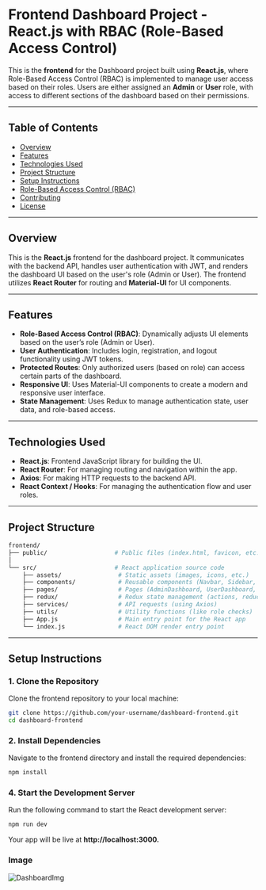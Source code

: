 # Frontend Dashboard Project - React.js with RBAC (Role-Based Access Control)

This is the **frontend** for the Dashboard project built using **React.js**, where Role-Based Access Control (RBAC) is implemented to manage user access based on their roles. Users are either assigned an **Admin** or **User** role, with access to different sections of the dashboard based on their permissions.

---

## Table of Contents

- [Overview](#overview)
- [Features](#features)
- [Technologies Used](#technologies-used)
- [Project Structure](#project-structure)
- [Setup Instructions](#setup-instructions)
- [Role-Based Access Control (RBAC)](#role-based-access-control-rbac)
- [Contributing](#contributing)
- [License](#license)

---

## Overview

This is the **React.js** frontend for the dashboard project. It communicates with the backend API, handles user authentication with JWT, and renders the dashboard UI based on the user's role (Admin or User). The frontend utilizes **React Router** for routing and **Material-UI** for UI components.

---

## Features

- **Role-Based Access Control (RBAC)**: Dynamically adjusts UI elements based on the user’s role (Admin or User).
- **User Authentication**: Includes login, registration, and logout functionality using JWT tokens.
- **Protected Routes**: Only authorized users (based on role) can access certain parts of the dashboard.
- **Responsive UI**: Uses Material-UI components to create a modern and responsive user interface.
- **State Management**: Uses Redux to manage authentication state, user data, and role-based access.

---

## Technologies Used

- **React.js**: Frontend JavaScript library for building the UI.
- **React Router**: For managing routing and navigation within the app.
- **Axios**: For making HTTP requests to the backend API.
- **React Context / Hooks**: For managing the authentication flow and user roles.

---

## Project Structure

```bash
frontend/
├── public/                   # Public files (index.html, favicon, etc.)
│
└── src/                      # React application source code
    ├── assets/                # Static assets (images, icons, etc.)
    ├── components/            # Reusable components (Navbar, Sidebar, etc.)
    ├── pages/                 # Pages (AdminDashboard, UserDashboard, Login, etc.)
    ├── redux/                 # Redux state management (actions, reducers)
    ├── services/              # API requests (using Axios)
    ├── utils/                 # Utility functions (like role checks)
    ├── App.js                 # Main entry point for the React app
    └── index.js               # React DOM render entry point

```
---

## Setup Instructions

### 1. Clone the Repository

Clone the frontend repository to your local machine:

```bash
git clone https://github.com/your-username/dashboard-frontend.git
cd dashboard-frontend

```
### 2. Install Dependencies
Navigate to the frontend directory and install the required dependencies:
```bash
npm install
```
### 4. Start the Development Server
Run the following command to start the React development server:
```bash
npm run dev
```
Your app will be live at **http://localhost:3000.**

### Image
![DashboardImg](https://github.com/user-attachments/assets/0b0e7dfc-11bc-4ff7-8499-df70129ce72c)






